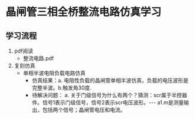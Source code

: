 # 晶闸管三相全桥整流电路仿真学习
## 学习流程
1. pdf阅读
    * 整流电路.pdf
2. 复刻仿真
    * 单相半波电阻负载电路仿真
      * 仿真结果：a. 电阻性负载的晶闸管单相半波仿真，负载的电压波形是完整半波。b.触发角30度.
      * 待解决问题：
         a. 关于门级信号为什么有两个？猜测：scr属于半控器件。信号1表示门级信号，信号2表示scr电压波形。--- a1.m是测量输出，包括两个信号；晶闸管电压和电流。
